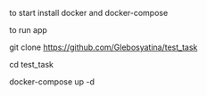to start install docker and docker-compose

to run app

  git clone https://github.com/Glebosyatina/test_task
  
  cd test_task
  
  docker-compose up -d
